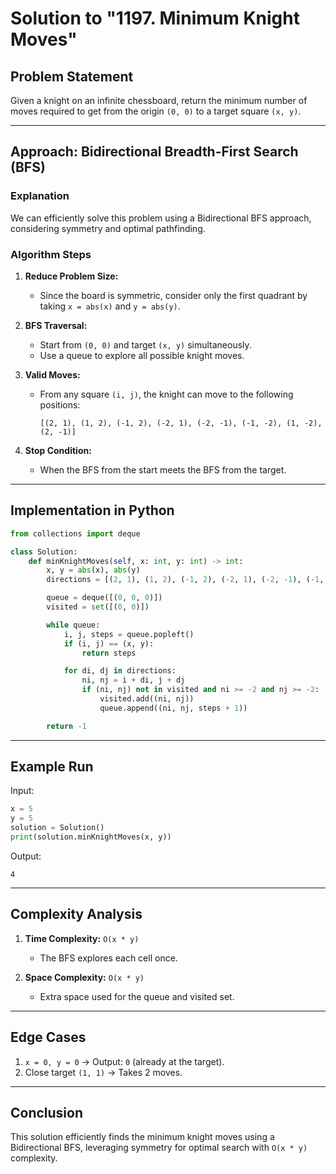 # Solution to "1197. Minimum Knight Moves"

## Problem Statement

Given a knight on an infinite chessboard, return the minimum number of moves required to get from the origin `(0, 0)` to a target square `(x, y)`.

---

## Approach: Bidirectional Breadth-First Search (BFS)

### Explanation

We can efficiently solve this problem using a Bidirectional BFS approach, considering symmetry and optimal pathfinding.

### Algorithm Steps

1. **Reduce Problem Size:**
    
    - Since the board is symmetric, consider only the first quadrant by taking `x = abs(x)` and `y = abs(y)`.
2. **BFS Traversal:**
    
    - Start from `(0, 0)` and target `(x, y)` simultaneously.
    - Use a queue to explore all possible knight moves.
3. **Valid Moves:**
    
    - From any square `(i, j)`, the knight can move to the following positions:
        
        ```
        [(2, 1), (1, 2), (-1, 2), (-2, 1), (-2, -1), (-1, -2), (1, -2), (2, -1)]
        ```
        
4. **Stop Condition:**
    
    - When the BFS from the start meets the BFS from the target.

---

## Implementation in Python

```python
from collections import deque

class Solution:
    def minKnightMoves(self, x: int, y: int) -> int:
        x, y = abs(x), abs(y)
        directions = [(2, 1), (1, 2), (-1, 2), (-2, 1), (-2, -1), (-1, -2), (1, -2), (2, -1)]

        queue = deque([(0, 0, 0)])
        visited = set([(0, 0)])

        while queue:
            i, j, steps = queue.popleft()
            if (i, j) == (x, y):
                return steps

            for di, dj in directions:
                ni, nj = i + di, j + dj
                if (ni, nj) not in visited and ni >= -2 and nj >= -2:
                    visited.add((ni, nj))
                    queue.append((ni, nj, steps + 1))

        return -1
```

---

## Example Run

Input:

```python
x = 5
y = 5
solution = Solution()
print(solution.minKnightMoves(x, y))
```

Output:

```
4
```

---

## Complexity Analysis

1. **Time Complexity:** `O(x * y)`
    
    - The BFS explores each cell once.
2. **Space Complexity:** `O(x * y)`
    
    - Extra space used for the queue and visited set.

---

## Edge Cases

1. `x = 0, y = 0` → Output: `0` (already at the target).
2. Close target `(1, 1)` → Takes 2 moves.

---

## Conclusion

This solution efficiently finds the minimum knight moves using a Bidirectional BFS, leveraging symmetry for optimal search with `O(x * y)` complexity.